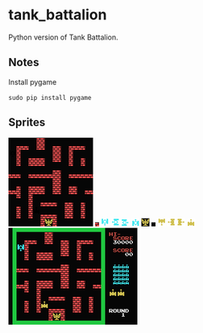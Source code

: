 # tank_battalion

Python version of Tank Battalion.


## Notes

Install pygame

```
sudo pip install pygame
```

## Sprites

![](sprites/Arena.png)
![](sprites/Bricks.png)
![](sprites/EnemyDown.png)
![](sprites/EnemyLeft.png)
![](sprites/EnemyRight.png)
![](sprites/EnemyUp.png)
![](sprites/Flag.png)
![](sprites/NoBricks.png)
![](sprites/PlayerDown.png)
![](sprites/PlayerLeft.png)
![](sprites/PlayerRight.png)
![](sprites/PlayerUp.png)
![](sprites/Original.png)

